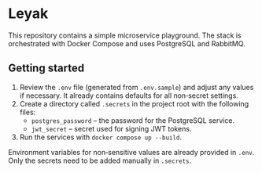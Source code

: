 # Leyak

This repository contains a simple microservice playground. The stack is orchestrated with Docker Compose and uses PostgreSQL and RabbitMQ.

## Getting started

1. Review the `.env` file (generated from `.env.sample`) and adjust any values if necessary. It already contains defaults for all non‑secret settings.
2. Create a directory called `.secrets` in the project root with the following files:
   - `postgres_password` – the password for the PostgreSQL service.
   - `jwt_secret` – secret used for signing JWT tokens.
3. Run the services with `docker compose up --build`.

Environment variables for non‑sensitive values are already provided in `.env`. Only the secrets need to be added manually in `.secrets`.
